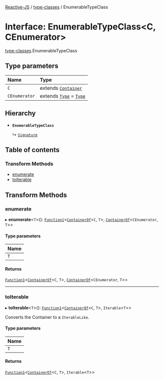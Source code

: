 [Reactive-JS](../README.md) / [type-classes](../modules/type_classes.md) / EnumerableTypeClass

# Interface: EnumerableTypeClass<C, CEnumerator\>

[type-classes](../modules/type_classes.md).EnumerableTypeClass

## Type parameters

| Name | Type |
| :------ | :------ |
| `C` | extends [`Container`](types.Container.md) |
| `CEnumerator` | extends [`Type`](Enumerator.Type.md) = [`Type`](Enumerator.Type.md) |

## Hierarchy

- **`EnumerableTypeClass`**

  ↳ [`Signature`](Iterable.Signature.md)

## Table of contents

### Transform Methods

- [enumerate](type_classes.EnumerableTypeClass.md#enumerate)
- [toIterable](type_classes.EnumerableTypeClass.md#toiterable)

## Transform Methods

### enumerate

▸ **enumerate**<`T`\>(): [`Function1`](../modules/functions.md#function1)<[`ContainerOf`](../modules/types.md#containerof)<`C`, `T`\>, [`ContainerOf`](../modules/types.md#containerof)<`CEnumerator`, `T`\>\>

#### Type parameters

| Name |
| :------ |
| `T` |

#### Returns

[`Function1`](../modules/functions.md#function1)<[`ContainerOf`](../modules/types.md#containerof)<`C`, `T`\>, [`ContainerOf`](../modules/types.md#containerof)<`CEnumerator`, `T`\>\>

___

### toIterable

▸ **toIterable**<`T`\>(): [`Function1`](../modules/functions.md#function1)<[`ContainerOf`](../modules/types.md#containerof)<`C`, `T`\>, `Iterable`<`T`\>\>

Converts the Container to a `IterableLike`.

#### Type parameters

| Name |
| :------ |
| `T` |

#### Returns

[`Function1`](../modules/functions.md#function1)<[`ContainerOf`](../modules/types.md#containerof)<`C`, `T`\>, `Iterable`<`T`\>\>
